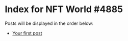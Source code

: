 # Index for NFT World #4885
Posts will be displayed in the order below:

- [Your first post](./001-first.md)

